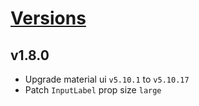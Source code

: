 # [Versions](https://github.com/Tracktor/design-system-tracktor/releases)

## v1.8.0
- Upgrade material ui `v5.10.1` to `v5.10.17`
- Patch `InputLabel` prop size `large`
